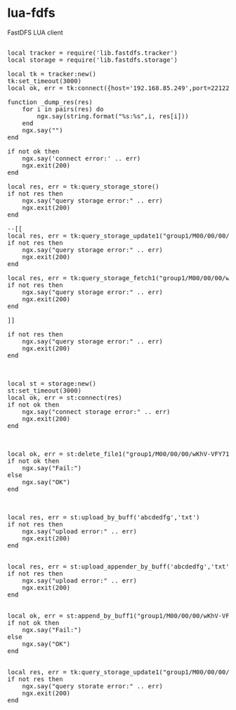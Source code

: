 # lua-fdfs
FastDFS LUA client

<pre>

local tracker = require('lib.fastdfs.tracker')
local storage = require('lib.fastdfs.storage')

local tk = tracker:new()
tk:set_timeout(3000)
local ok, err = tk:connect({host='192.168.85.249',port=22122})

function _dump_res(res)
    for i in pairs(res) do
        ngx.say(string.format("%s:%s",i, res[i]))
    end
    ngx.say("")
end

if not ok then
    ngx.say('connect error:' .. err)
    ngx.exit(200)
end

local res, err = tk:query_storage_store()
if not res then
    ngx.say("query storage error:" .. err)
    ngx.exit(200)
end

--[[
local res, err = tk:query_storage_update1("group1/M00/00/00/wKhV-VFbkMQEAAAAAAAAAKbO3LA494.txt")
if not res then
    ngx.say("query storage error:" .. err)
    ngx.exit(200)
end

local res, err = tk:query_storage_fetch1("group1/M00/00/00/wKhV-VFbkFfR1owfAAAAD6bO3LA348.txt")
if not res then
    ngx.say("query storage error:" .. err)
    ngx.exit(200)
end

]]

if not res then
    ngx.say("query storage error:" .. err)
    ngx.exit(200)
end



local st = storage:new()
st:set_timeout(3000)
local ok, err = st:connect(res)
if not ok then
    ngx.say("connect storage error:" .. err)
    ngx.exit(200)
end



local ok, err = st:delete_file1("group1/M00/00/00/wKhV-VFY71sEAAAAAAAAAKbO3LA277.txt")
if not ok then
    ngx.say("Fail:")
else
    ngx.say("OK")
end



local res, err = st:upload_by_buff('abcdedfg','txt')
if not res then
    ngx.say("upload error:" .. err)
    ngx.exit(200)
end


local res, err = st:upload_appender_by_buff('abcdedfg','txt')
if not res then
    ngx.say("upload error:" .. err)
    ngx.exit(200)
end


local ok, err = st:append_by_buff1("group1/M00/00/00/wKhV-VFbkMQEAAAAAAAAAKbO3LA494.txt","abcdedfg\n")
if not ok then
    ngx.say("Fail:")
else
    ngx.say("OK")
end


local res, err = tk:query_storage_update1("group1/M00/00/00/wKhV-VFbkFfR1owfAAAAD6bO3LA348.txt")
if not res then
    ngx.say("query storate error:" .. err)
    ngx.exit(200)
end




</pre>